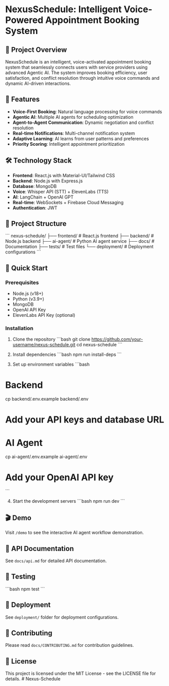 # NexusSchedule: Intelligent Voice-Powered Appointment Booking System

## 🎯 Project Overview
NexusSchedule is an intelligent, voice-activated appointment booking system that seamlessly connects users with service providers using advanced Agentic AI. The system improves booking efficiency, user satisfaction, and conflict resolution through intuitive voice commands and dynamic AI-driven interactions.

## 🚀 Features
- **Voice-First Booking**: Natural language processing for voice commands
- **Agentic AI**: Multiple AI agents for scheduling optimization
- **Agent-to-Agent Communication**: Dynamic negotiation and conflict resolution
- **Real-time Notifications**: Multi-channel notification system
- **Adaptive Learning**: AI learns from user patterns and preferences
- **Priority Scoring**: Intelligent appointment prioritization

## 🛠 Technology Stack
- **Frontend**: React.js with Material-UI/Tailwind CSS
- **Backend**: Node.js with Express.js
- **Database**: MongoDB
- **Voice**: Whisper API (STT) + ElevenLabs (TTS)
- **AI**: LangChain + OpenAI GPT
- **Real-time**: WebSockets + Firebase Cloud Messaging
- **Authentication**: JWT

## 📁 Project Structure
\`\`\`
nexus-schedule/
├── frontend/                 # React.js frontend
├── backend/                  # Node.js backend
├── ai-agent/                 # Python AI agent service
├── docs/                     # Documentation
├── tests/                    # Test files
└── deployment/               # Deployment configurations
\`\`\`

## 🚀 Quick Start

### Prerequisites
- Node.js (v18+)
- Python (v3.9+)
- MongoDB
- OpenAI API Key
- ElevenLabs API Key (optional)

### Installation
1. Clone the repository
\`\`\`bash
git clone https://github.com/your-username/nexus-schedule.git
cd nexus-schedule
\`\`\`

2. Install dependencies
\`\`\`bash
npm run install-deps
\`\`\`

3. Set up environment variables
\`\`\`bash
# Backend
cp backend/.env.example backend/.env
# Add your API keys and database URL

# AI Agent
cp ai-agent/.env.example ai-agent/.env
# Add your OpenAI API key
\`\`\`

4. Start the development servers
\`\`\`bash
npm run dev
\`\`\`

## 🎬 Demo
Visit `/demo` to see the interactive AI agent workflow demonstration.

## 📖 API Documentation
See `docs/api.md` for detailed API documentation.

## 🧪 Testing
\`\`\`bash
npm test
\`\`\`

## 🚀 Deployment
See `deployment/` folder for deployment configurations.

## 🤝 Contributing
Please read `docs/CONTRIBUTING.md` for contribution guidelines.

## 📄 License
This project is licensed under the MIT License - see the LICENSE file for details.
#   N e x u s - S c h e d u l e  
 